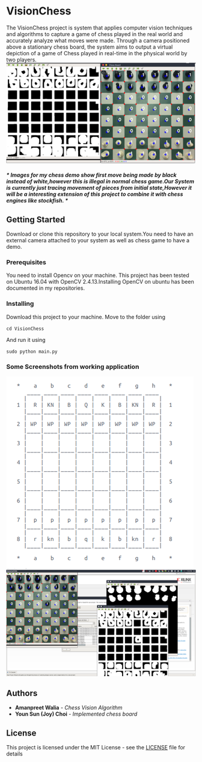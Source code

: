 # VisionChess
The VisionChess project is system that applies computer vision techniques and algorithms to capture a game of chess played in the real world and accurately analyze what moves were made. Through a camera positioned above a stationary chess board, the system aims to output a virtual depiction of a game of Chess played in real-time in the physical world by two players.
![Alt text](/Screenshots/detected_all_pieces.png?raw=true "Running Chess Vision Application")
##### * Images for my chess demo show first move being made by black instead of white,however this is illegal in normal chess game.Our System is currently just tracing movement of pieces from initial state,However it will be a interesting extension of this project to combine it with chess engines like stockfish. *
## Getting Started

Download or clone this repository to your local system.You need to have an external camera attached to your system as well as chess game to have a demo.

### Prerequisites

You need to install Opencv on your machine. This project has been tested on Ubuntu 16.04 with OpenCV 2.4.13.Installing OpenCV on ubuntu has been documented in my repositories.

### Installing
Download this project to your machine.
Move to the folder using
```
cd VisionChess
```
And run it using
```
sudo python main.py
```
### Some Screenshots from working application
![Alt text](/Screenshots/digital_chess_board.png?raw=true "Digital Chess Board")
![Alt text](/Screenshots/Move1_frame.png?raw=true "Move 1 on board")

## Authors

* **Amanpreet Walia** - *Chess Vision Algorithm* 
* **Youn Sun (Joy) Choi** - *Implemented chess board* 

## License

This project is licensed under the MIT License - see the [LICENSE](LICENSE) file for details

